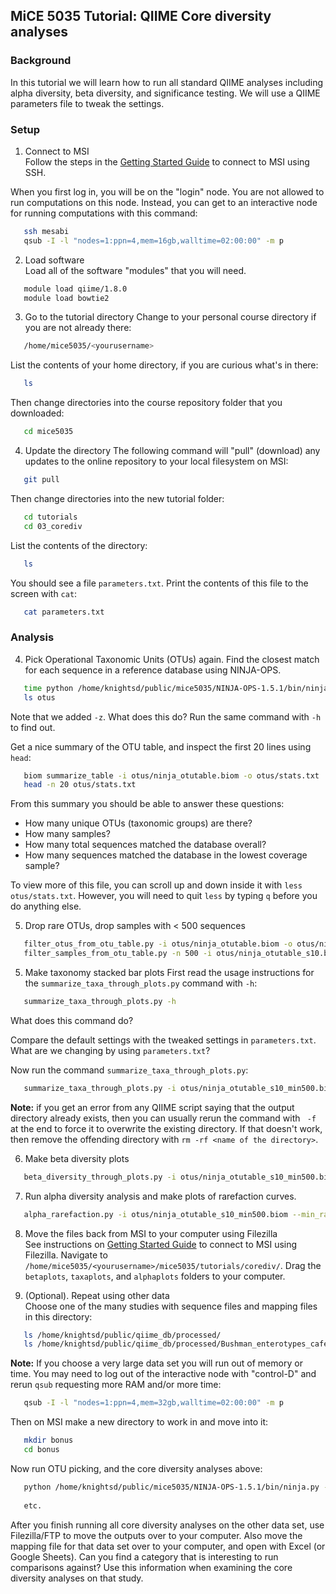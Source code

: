## MiCE 5035 Tutorial: QIIME Core diversity analyses

### Background
In this tutorial we will learn how to run all standard QIIME analyses including alpha diversity, beta diversity, and significance testing.
We will use a QIIME parameters file to tweak the settings.

### Setup
1. Connect to MSI  
 Follow the steps in the [Getting Started Guide](../../README.md) to connect to MSI using SSH.

 When you first log in, you will be on the "login" node. You are not allowed to run computations on this node. Instead, you can get to an interactive node for running computations with this command:
 ```bash
    ssh mesabi
    qsub -I -l "nodes=1:ppn=4,mem=16gb,walltime=02:00:00" -m p
 ```

2. Load software  
 Load all of the software "modules" that you will need.
 ```bash
    module load qiime/1.8.0
    module load bowtie2
 ```

3. Go to the tutorial directory
 Change to your personal course directory if you are not already there:
 ```bash
    /home/mice5035/<yourusername>
 ```

 List the contents of your home directory, if you are curious what's in there:
 ```bash
    ls
 ```

 Then change directories into the course repository folder that you downloaded:
 ```bash
    cd mice5035
 ```

4. Update the directory 
 The following command will "pull" (download) any updates to the online repository to your local filesystem on MSI:
 ```bash
    git pull
 ```

 Then change directories into the new tutorial folder:
 ```bash
    cd tutorials
    cd 03_corediv
 ```

 List the contents of the directory:
 ```bash
    ls
 ```
 You should see a file `parameters.txt`. Print the contents of this file to the screen with `cat`:
 
 ```bash
    cat parameters.txt
 ```

### Analysis
4. Pick Operational Taxonomic Units (OTUs) again. Find the closest match for each sequence in a reference database using NINJA-OPS.

 ```bash
    time python /home/knightsd/public/mice5035/NINJA-OPS-1.5.1/bin/ninja.py -i ../../data/globalgut/seqs.fna -o otus -p 4 -z
    ls otus
 ```
 Note that we added `-z`. What does this do? Run the same command with `-h` to find out.
 
 Get a nice summary of the OTU table, and inspect the first 20 lines using `head`:
 ```bash
    biom summarize_table -i otus/ninja_otutable.biom -o otus/stats.txt
    head -n 20 otus/stats.txt
 ```
 
 From this summary you should be able to answer these questions:
  - How many unique OTUs (taxonomic groups) are there?
  - How many samples?
  - How many total sequences matched the database overall?
  - How many sequences matched the database in the lowest coverage sample?

 To view more of this file, you can scroll up and down inside it with `less otus/stats.txt`.
 However, you will need to quit `less` by typing `q` before you do anything else.

5. Drop rare OTUs, drop samples with < 500 sequences
 ```bash
    filter_otus_from_otu_table.py -i otus/ninja_otutable.biom -o otus/ninja_otutable_s10.biom -s 10
    filter_samples_from_otu_table.py -n 500 -i otus/ninja_otutable_s10.biom -o otus/ninja_otutable_s10_min500.biom
 ```

5. Make taxonomy stacked bar plots
 First read the usage instructions for the `summarize_taxa_through_plots.py` command with `-h`:
 ```bash
    summarize_taxa_through_plots.py -h
 ```
 
 What does this command do?
 
 Compare the default settings with the tweaked settings in `parameters.txt`. What are we changing by using `parameters.txt`?
 
 Now run the command `summarize_taxa_through_plots.py`:

 ```bash
    summarize_taxa_through_plots.py -i otus/ninja_otutable_s10_min500.biom -p parameters.txt -v -o taxaplots/
 ```
 **Note:** if you get an error from any QIIME script saying that the output directory already exists, then you can usually rerun the command with ` -f` at the end to force it to overwrite the existing directory. If that doesn't work, then remove the offending directory with `rm -rf <name of the directory>`.

6. Make beta diversity plots

 ```bash
    beta_diversity_through_plots.py -i otus/ninja_otutable_s10_min500.biom -m ../../data/globalgut/map.txt -o betaplots -p parameters.txt -t /home/knightsd/public/mice5035/databases/97_otus.tree -v 
 ```
 
7.  Run alpha diversity analysis and make plots of rarefaction curves.

 ```bash
    alpha_rarefaction.py -i otus/ninja_otutable_s10_min500.biom --min_rare_depth 100 --max_rare_depth 500 --num_steps 3 -o alphaplots -m ../../data/globalgut/map.txt -v -p parameters.txt -t /home/knightsd/public/mice5035/databases/97_otus.tree
 ```

8. Move the files back from MSI to your computer using Filezilla  
 See instructions on [Getting Started Guide](../../README.md) to connect to MSI using Filezilla. Navigate to `/home/mice5035/<yourusername>/mice5035/tutorials/corediv/`. Drag the `betaplots`, `taxaplots`, and `alphaplots` folders to your computer.
 
9. (Optional). Repeat using other data  
 Choose one of the many studies with sequence files and mapping files in this directory:
 ```bash
    ls /home/knightsd/public/qiime_db/processed/
    ls /home/knightsd/public/qiime_db/processed/Bushman_enterotypes_cafe_study_1010_ref_13_8
 ```
 **Note:** If you choose a very large data set you will run out of memory or time. You may need to log out of the interactive node with "control-D" and rerun `qsub` requesting more RAM and/or more time:

 ```bash
    qsub -I -l "nodes=1:ppn=4,mem=32gb,walltime=02:00:00" -m p
 ```

 Then on MSI make a new directory to work in and move into it:
 ```bash
    mkdir bonus
    cd bonus
 ```
 
  Now run OTU picking, and the core diversity analyses above:
 ```bash
    python /home/knightsd/public/mice5035/NINJA-OPS-1.5.1/bin/ninja.py -i /home/knightsd/public/qiime_db/processed/Bushman_enterotypes_cafe_study_1010_ref_13_8/Bushman_enterotypes_cafe_study_1010_split_library_seqs.fna -o otus -p 4
    
    etc.
 ```

 After you finish running all core diversity analyses on the other data set, use Filezilla/FTP to move the outputs over to your computer. Also move the mapping file for that data set over to your computer, and open with Excel (or Google Sheets). Can you find a category that is interesting to run comparisons against? Use this information when examining the core diversity analyses on that study.
